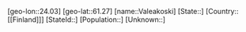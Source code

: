﻿---
location: [61.27,24.03]
type: City
tags:
- geo/City


SpocWebEntityId: 35171
isDeleted: false
confidential: public

---
[geo-lon::24.03]
[geo-lat::61.27]
[name::Valeakoski]
[State::]
[Country::[[Finland]]]
[StateId::]
[Population::]
[Unknown::]


